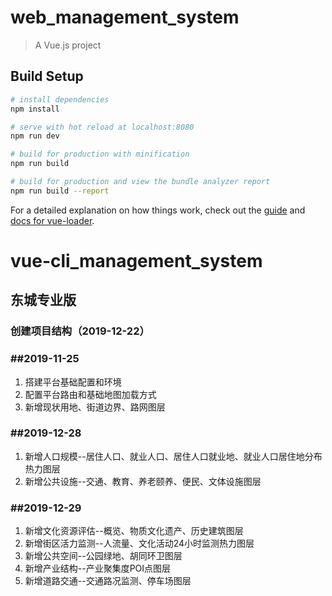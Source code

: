# web_management_system

> A Vue.js project

## Build Setup

``` bash
# install dependencies
npm install

# serve with hot reload at localhost:8080
npm run dev

# build for production with minification
npm run build

# build for production and view the bundle analyzer report
npm run build --report
```

For a detailed explanation on how things work, check out the [guide](http://vuejs-templates.github.io/webpack/) and [docs for vue-loader](http://vuejs.github.io/vue-loader).
# vue-cli_management_system


## 东城专业版


### 创建项目结构（2019-12-22）


### ##2019-11-25

1. 搭建平台基础配置和环境
2. 配置平台路由和基础地图加载方式
3. 新增现状用地、街道边界、路网图层


### ##2019-12-28

1. 新增人口规模--居住人口、就业人口、居住人口就业地、就业人口居住地分布热力图层
2. 新增公共设施--交通、教育、养老颐养、便民、文体设施图层


### ##2019-12-29

1. 新增文化资源评估--概览、物质文化遗产、历史建筑图层
2. 新增街区活力监测--人流量、文化活动24小时监测热力图层
3. 新增公共空间--公园绿地、胡同环卫图层
4. 新增产业结构--产业聚集度POI点图层
5. 新增道路交通--交通路况监测、停车场图层
